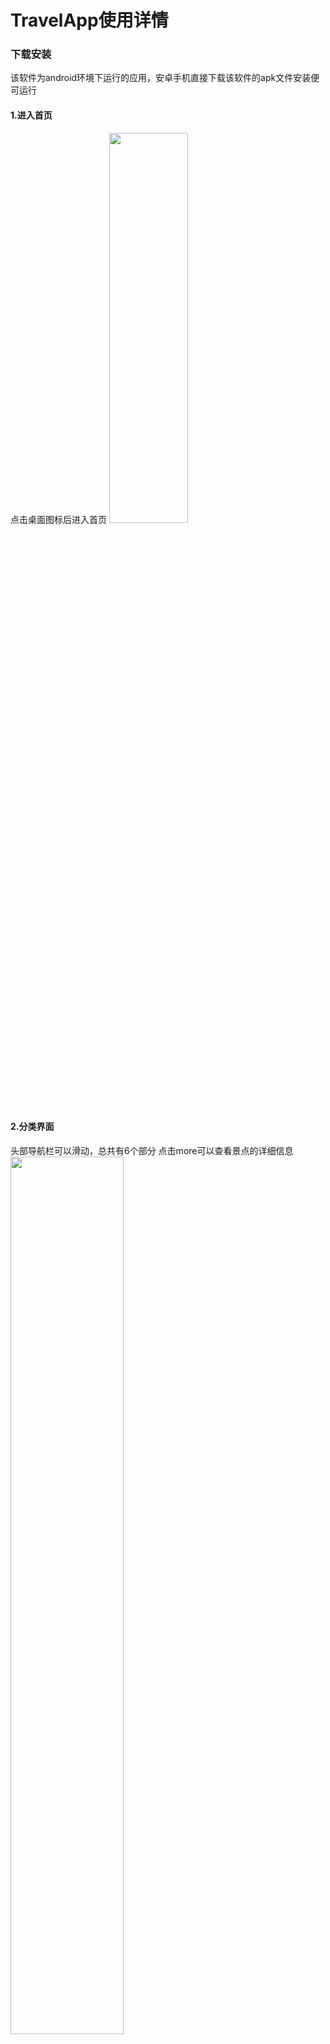 # TravelApp使用详情
### 下载安装
该软件为android环境下运行的应用，安卓手机直接下载该软件的apk文件安装便可运行
#### 1.进入首页
点击桌面图标后进入首页
<img src="https://github.com/zhuhongzh/travelApp/blob/master/img/%E4%B8%AA%E4%BA%BA%E4%B8%BB%E9%A1%B5.png" width="50%" height="40%"/>

#### 2.分类界面
头部导航栏可以滑动，总共有6个部分
点击more可以查看景点的详细信息
<img src="https://github.com/zhuhongzh/travelApp/blob/master/img/%E4%B8%AA%E4%BA%BA%E4%B8%BB%E9%A1%B5.png" width="60%" height="60%"/> 

#### 3.旅游热点
该处是旅游信息的分享处
<img src="https://github.com/zhuhongzh/travelApp/blob/master/img/%E4%B8%AA%E4%BA%BA%E4%B8%BB%E9%A1%B5.png" width="60%" height="50%"/> 
点击图片可以查看该景点的详细信息
<img src="https://github.com/zhuhongzh/travelApp/blob/master/img/%E4%B8%AA%E4%BA%BA%E4%B8%BB%E9%A1%B5.png" width="60%" height="50%"/> 
<img src="https://github.com/zhuhongzh/travelApp/blob/master/img/%E4%B8%AA%E4%BA%BA%E4%B8%BB%E9%A1%B5.png" width="60%" height="50%"/> 
点击收藏按钮，即可以收藏该景点的信息
点击评论即可以评论该景点
<img src="https://github.com/zhuhongzh/travelApp/blob/master/img/%E4%B8%AA%E4%BA%BA%E4%B8%BB%E9%A1%B5.png" width="60%" height="40%"/> 
#### 4.地图
<img src="https://github.com/zhuhongzh/travelApp/blob/master/img/%E4%B8%AA%E4%BA%BA%E4%B8%BB%E9%A1%B5.png" width="60%" height="40%"/> 
帮帮忙按钮，点击后可以迅速发送给设定的联系人信息
<img src="https://github.com/zhuhongzh/travelApp/blob/master/img/%E4%B8%AA%E4%BA%BA%E4%B8%BB%E9%A1%B5.png" width="60%" height="40%"/> 

####  5.个人详情
<img src="https://github.com/zhuhongzh/travelApp/blob/master/img/%E4%B8%AA%E4%BA%BA%E4%B8%BB%E9%A1%B5.png" width="60%" height="40%"/>

##### 5.1点击旅游记事中的任意按钮，就可以看见自己的旅行日志
<img src="https://github.com/zhuhongzh/travelApp/blob/master/img/%E4%B8%AA%E4%BA%BA%E4%B8%BB%E9%A1%B5.png" width="60%" height="40%"/>

##### 5.2个人信息设置
<img src="https://github.com/zhuhongzh/travelApp/blob/master/img/%E4%B8%AA%E4%BA%BA%E4%B8%BB%E9%A1%B5.png" width="60%" height="40%"/>

##### 5.3软件基本信息和设置
<img src="https://github.com/zhuhongzh/travelApp/blob/master/img/%E4%B8%AA%E4%BA%BA%E4%B8%BB%E9%A1%B5.png" width="60%" height="40%"/>

如若关闭消息推送，就不会在接收到消息
<img src="https://github.com/zhuhongzh/travelApp/blob/master/img/%E4%B8%AA%E4%BA%BA%E4%B8%BB%E9%A1%B5.png" width="60%" height="40%"/>

##### 5.4我的收藏
<img src="https://github.com/zhuhongzh/travelApp/blob/master/img/%E4%B8%AA%E4%BA%BA%E4%B8%BB%E9%A1%B5.png" width="60%" height="40%"/>

##### 5.5注册登陆界面
<img src="https://github.com/zhuhongzh/travelApp/blob/master/img/%E4%B8%AA%E4%BA%BA%E4%B8%BB%E9%A1%B5.png" width="60%" height="40%"/>

